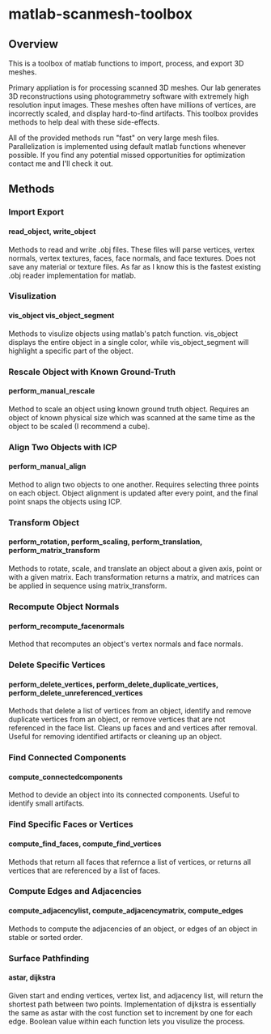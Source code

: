 # matlab-scanmesh-toolbox
## Overview
This is a toolbox of matlab functions to import, process, and export 3D meshes. 

Primary appliation is for processing scanned 3D meshes. Our lab generates 
3D reconstructions using photogrammetry software with extremely high resolution input images. 
These meshes often have millions of vertices, are incorrectly scaled, and display hard-to-find 
artifacts. This toolbox provides methods to help deal with these side-effects.

All of the provided methods run "fast" on very large mesh files. Parallelization is implemented using
default matlab functions whenever possible. If you find any potential missed opportunities for optimization 
contact me and I'll check it out.

## Methods
### Import Export
#### read_object, write_object
Methods to read and write .obj files. These files will parse vertices, vertex normals, vertex textures, 
faces, face normals, and face textures. Does not save any material or texture files. As far as I know
this is the fastest existing .obj reader implementation for matlab. 

### Visulization
#### vis_object vis_object_segment
Methods to visulize objects using matlab's patch function. vis_object displays the entire object in 
a single color, while vis_object_segment will highlight a specific part of the object. 

### Rescale Object with Known Ground-Truth
#### perform_manual_rescale
Method to scale an object using known ground truth object. Requires an object of known 
physical size which was scanned at the same time as the object to be scaled (I recommend a cube).

### Align Two Objects with ICP
#### perform_manual_align
Method to align two objects to one another. Requires selecting three points on each object. Object
alignment is updated after every point, and the final point snaps the objects using ICP.

### Transform Object
#### perform_rotation, perform_scaling, perform_translation, perform_matrix_transform
Methods to rotate, scale, and translate an object about a given axis, point or with a given matrix. 
Each transformation returns a matrix, and matrices can be applied in sequence using matrix_transform.

### Recompute Object Normals
#### perform_recompute_facenormals
Method that recomputes an object's vertex normals and face normals.

### Delete Specific Vertices
#### perform_delete_vertices, perform_delete_duplicate_vertices, perform_delete_unreferenced_vertices
Methods that delete a list of vertices from an object, identify and remove duplicate vertices 
from an object, or remove vertices that are not referenced in the face list. Cleans up faces and 
and vertices after removal. Useful for removing identified artifacts or cleaning up an object.

### Find Connected Components
#### compute_connectedcomponents
Method to devide an object into its connected components. Useful to identify small artifacts. 

### Find Specific Faces or Vertices
#### compute_find_faces, compute_find_vertices
Methods that return all faces that refernce a list of vertices, or returns all vertices that are 
referenced by a list of faces.  

### Compute Edges and Adjacencies
#### compute_adjacencylist, compute_adjacencymatrix, compute_edges
Methods to compute the adjacencies of an object, or edges of an object in stable or sorted order.

### Surface Pathfinding 
#### astar, dijkstra
Given start and ending vertices, vertex list, and adjacency list, will return the shortest path between 
two points. Implementation of dijkstra is essentially the same as astar with the cost function set to 
increment by one for each edge. Boolean value within each function lets you visulize the process.


